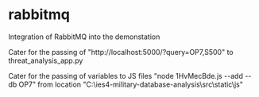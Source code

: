 # rabbitmq
Integration of RabbitMQ into the demonstation

Cater for the passing of "http://localhost:5000/?query=OP7,S500" to threat_analysis_app.py

Cater for the passing of variables to JS files "node 1HvMecBde.js --add --db OP7" from location "C:\ies4-military-database-analysis\src\static\js"

